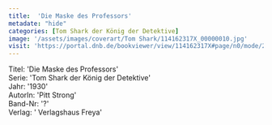 ```yaml
---
title:  'Die Maske des Professors'
metadate: "hide"
categories: [Tom Shark der König der Detektive]
image: '/assets/images/coverart/Tom Shark/114162317X_00000010.jpg'
visit: 'https://portal.dnb.de/bookviewer/view/114162317X#page/n0/mode/2up'
---
```

Titel: 'Die Maske des Professors' <br>
Serie: 'Tom Shark der König der Detektive' <br>
Jahr: '1930' <br>
AutorIn: 'Pitt Strong' <br>
Band-Nr: '?' <br>
Verlag: ' Verlagshaus Freya'